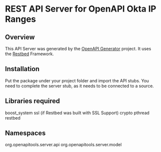 # REST API Server for OpenAPI Okta IP Ranges

## Overview
This API Server was generated by the [OpenAPI Generator](https://openapi-generator.tech) project.
It uses the [Restbed](https://github.com/Corvusoft/restbed) Framework.


## Installation
Put the package under your project folder and import the API stubs.
You need to complete the server stub, as it needs to be connected to a source.


## Libraries required
boost_system
ssl (if Restbed was built with SSL Support)
crypto
pthread
restbed


## Namespaces
org.openapitools.server.api
org.openapitools.server.model
